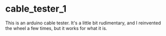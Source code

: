 # cable_tester_1
This is an arduino cable tester.
It's a little bit rudimentary, and I reinvented the wheel a few times,
but it works for what it is.
